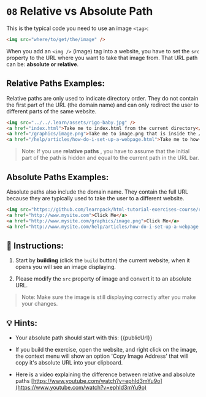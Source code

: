 # `08` Relative vs Absolute Path

This is the typical code you need to use an image `<tag>`:

```html
<img src="where/to/get/the/image" />
```

When you add an `<img />` (image) tag into a website, you have to set the `src` property to the URL where you want to take that image from. That URL path can be: **absolute or relative**.

## Relative Paths Examples:

Relative paths are only used to indicate directory order. They do not contain the first part of the URL (the domain name) and can only redirect the user to different parts of the same website.

```html
<img src="../../.learn/assets/rigo-baby.jpg" />
<a href="index.html">Take me to index.html from the current directory</a>
<a href="/graphics/image.png">Take me to image.png that is inside the /graphics/ directory</a>
<a href="/help/articles/how-do-i-set-up-a-webpage.html">Take me to how-do-i-set-up-a-webpage.html</a>
```

> Note: If you use **relative paths** , you have to assume that the initial part of the path is hidden and equal to the current path in the URL bar.

## Absolute Paths Examples:

Absolute paths also include the domain name. They contain the full URL because they are typically used to take the user to a different website.

```html
<img src="https://github.com/learnpack/html-tutorial-exercises-course/raw/master/HTML-badge.png" />
<a href="http://www.mysite.com">Click Me</a>
<a href="http://www.mysite.com/graphics/image.png">Click Me</a>
<a href="http://www.mysite.com/help/articles/how-do-i-set-up-a-webpage.html">Click Me</a>
```

## 📝 Instructions:

1. Start by **building** (click the `build` button) the current website, when it opens you will see an image displaying.

2. Please modify the `src` property of image and convert it to an absolute URL.

>Note: Make sure the image is still displaying correctly after you make your changes.

## 💡 Hints:

+ Your absolute path should start with this: {{publicUrl}}

+ If you build the exercise, open the website, and right click on the image, the context menu will show an option 'Copy Image Address' that will copy it's absolute URL into your clipboard.

+ Here is a video explaining the difference between relative and absolute paths [https://www.youtube.com/watch?v=ephId3mYu9o](https://www.youtube.com/watch?v=ephId3mYu9o)
